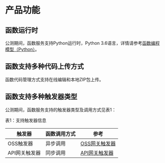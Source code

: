 # 产品功能


## 函数运行时

公测期间，函数服务支持Python运行时，Python 3.6语言，详情请参考[函数编程模型（Python）](../../Function-Service/Operation-Guide/buildfunction/programming-model/processing-program.md)。

## 函数支持多种代码上传方式

函数代码管理方式支持在线编辑和本地ZIP包上传。

## 函数支持多种触发器类型

公测期间，函数服务支持的触发器类型及调用方式见表1：

表1：支持触发器信息

| 触发器     | 函数调用方式 | 参考       |
| ---------- | ------------ | ---------- |
| OSS触发器  | 异步调用     | [OSS网关触发器](../../Function-Service/Operation-Guide/invokefunction/triggermanagement/eventsourceservice/oss-tirgger.md)|
| API网关触发器 | 同步调用     | [API网关触发器](../../Function-Service/Operation-Guide/invokefunction/triggermanagement/eventsourceservice/apig-tigger.md)|
